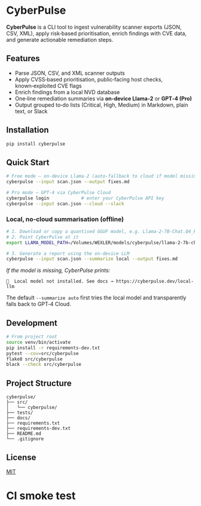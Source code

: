 # CyberPulse

**CyberPulse** is a CLI tool to ingest vulnerability scanner exports (JSON, CSV, XML), apply risk‑based prioritisation, enrich findings with CVE data, and generate actionable remediation steps.

## Features

- Parse JSON, CSV, and XML scanner outputs  
- Apply CVSS‑based prioritisation, public‑facing host checks, known‑exploited CVE flags  
- Enrich findings from a local NVD database  
- One‑line remediation summaries via **on‑device Llama‑2** or **GPT‑4 (Pro)**  
- Output grouped to‑do lists (Critical, High, Medium) in Markdown, plain text, or Slack  

## Installation

```bash
pip install cyberpulse
```

## Quick Start

```bash
# Free mode – on‑device Llama‑2 (auto‑fallback to cloud if model missing)
cyberpulse --input scan.json --output fixes.md

# Pro mode – GPT‑4 via CyberPulse Cloud
cyberpulse login            # enter your CyberPulse API key
cyberpulse --input scan.json --cloud --slack
```

### Local, no‑cloud summarisation (offline)

```bash
# 1. Download or copy a quantised GGUF model, e.g. Llama‑2‑7B‑Chat.Q4_K_M.gguf
# 2. Point CyberPulse at it
export LLAMA_MODEL_PATH=/Volumes/WEXLER/models/cyberpulse/llama-2-7b-chat.Q4_K_M.gguf

# 3. Generate a report using the on‑device LLM
cyberpulse --input scan.json --summarize local --output fixes.md
```

*If the model is missing, CyberPulse prints:*

```
📎  Local model not installed. See docs → https://cyberpulse.dev/local-llm
```

The default `--summarize auto` first tries the local model and transparently falls back to GPT‑4 Cloud.

## Development

```bash
# From project root
source venv/bin/activate
pip install -r requirements-dev.txt
pytest --cov=src/cyberpulse
flake8 src/cyberpulse
black --check src/cyberpulse
```

## Project Structure

```text
cyberpulse/
├── src/
│   └── cyberpulse/
├── tests/
├── docs/
├── requirements.txt
├── requirements-dev.txt
├── README.md
└── .gitignore
```

## License

[MIT](LICENSE)

# CI smoke test

